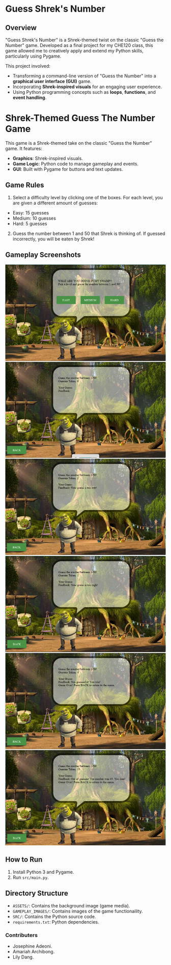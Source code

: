 # Guess Shrek's Number

## Overview

"Guess Shrek's Number" is a Shrek-themed twist on the classic "Guess the Number" game. Developed as a final project for my CHE120 class, this game allowed me to creatively apply and extend my Python skills, particularly using Pygame.  

This project involved:  
- Transforming a command-line version of "Guess the Number" into a **graphical user interface (GUI)** game. 
- Incorporating **Shrek-inspired visuals** for an engaging user experience.  
- Using Python programming concepts such as **loops**, **functions**, and **event handling**.

# Shrek-Themed Guess The Number Game

This game is a Shrek-themed take on the classic "Guess the Number" game. It features:
- **Graphics**: Shrek-inspired visuals.
- **Game Logic**: Python code to manage gameplay and events.
- **GUI**: Built with Pygame for buttons and text updates.

## Game Rules
1. Select a difficulty level by clicking one of the boxes. For each level, you are given a different
amount of guesses:
- Easy: 15 guesses
- Medium: 10 guesses
- Hard: 5 guesses
2. Guess the number between 1 and 50 that Shrek is thinking of. If guessed incorrectly, you will be eaten by Shrek!

## Gameplay Screenshots
![Menu Screen](GAMEPLAY_IMAGES/Menu_screen.png)
![Screen of Each level](GAMEPLAY_IMAGES/Generic_level_screen.png)
![Feedback that guess is too low](GAMEPLAY_IMAGES/Feedback_guess_too_low.png)
![Feedback that guess is too high](GAMEPLAY_IMAGES/Feedback_guess_too_high.png)
![Winning Feedback](GAMEPLAY_IMAGES/Winning_guess.png)
![Losing Feedback](GAMEPLAY_IMAGES/Losing_guess.png)


## How to Run
1. Install Python 3 and Pygame.
2. Run `src/main.py`.

## Directory Structure
- `ASSETS/`: Contains the background image (game media).
- `GAMEPLAY_IMAGES/`: Contains images of the game functionaility.
- `SRC/`: Contains the Python source code.
- `requirements.txt`: Python dependencies.

### Contributers
- Josephine Adeoni.
- Amariah Archibong.
- Lily Dang.

